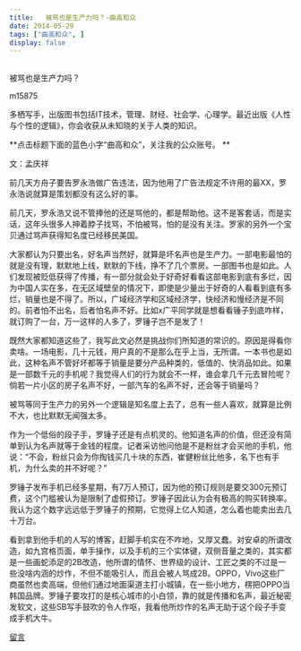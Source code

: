 ```yaml
---
title:   被骂也是生产力吗？-曲高和众
date: 2014-05-29
tags: ["曲高和众", ]
display: false
---
```



## 



被骂也是生产力吗？




m15875




多栖写手，出版图书包括IT技术，管理、财经、社会学、心理学。最近出版《人性与个性的逻辑》，你会收获从未知晓的关于人类的知识。


**点击标题下面的蓝色小字“曲高和众”，关注我的公众账号。 **



 

文：孟庆祥

 

前几天方舟子要告罗永浩做广告违法，因为他用了广告法规定不许用的最XX，罗永浩说就算是策划都没有这么好的事。

 

前几天，罗永浩又说不管捧他的还是骂他的，都是帮助他。这不是客套话，而是实话，这年头很多人抻着脖子找骂，不怕被骂，怕的是没有关注。罗家的另外一个宝贝通过骂声获得知名度已经移民美国。

 

大家都认为只要出名，好名声当然好，就算是坏名声也是生产力。一部电影最怕的就是没有理，默默地上线，默默的下线，挣不了几个票房。一部图书也是如此。人们发现被贬低获得了传播，有一部分就会处于好奇好看看这部电影到底有多烂，因为中国人实在多，在无区域壁垒的情况下，即使是少量出于好奇的人看看到底有多烂，销量也是不得了。所以，广域经济学和区域经济学，快经济和慢经济是不同的。前者怕不出名，后者怕名声不好。比如x广平同学就是想看看锤子到底咋样，就订购了一台，万一这样的人多了，罗锤子岂不是发了！

 

既然大家都知道这些了，我写此文必然是挑战你们所知道的常识的。原因是得看你卖啥。一场电影，几十元钱，用户真的不是那么在乎上当，无所谓。一本书也是如此，这种名声不管好坏都等于销量是要分产品种类的，低值的、快消品如此。如果是一部数千元的手机呢？我觉得人们的行为就会不一样，谁会拿几千元去冒险呢？倘若一片小区的房子名声不好，一部汽车的名声不好，还会等于销量吗？

 

被骂等同于生产力的另外一个逻辑是知名度上去了，总有一些人喜欢，就算是比例不大，也比默默无闻强太多。

 

作为一个低俗的段子手，罗锤子还是有点机灵的。他知道名声的价值，但还没有简单到认为名声就等于金钱的程度。记者采访他问他是不是粉丝才会买他的手机，他说：“不会，粉丝只会为你掏钱买几十块的东西，崔健粉丝比他多，名下也有手机，为什么卖的并不好呢？”

 

罗锤子发布手机已经多星期，有7万人预订，因为他的预订规则是要交300元预订费，这个门槛被认为是限制了虚假预订。罗锤子因此认为会有极高的购买转换率。我认为这个数字远远低于罗锤子的预期，它觉得上亿人知道，怎么着也能卖出去几十万台。

 

看到拿到他手机的人写的博客，赶脚手机实在不咋地，又厚又蠢。对安卓的所谓改造，如九宫格页面，单手操作，以及手机的三个实体键，双侧音量之类的，其实都是一些画蛇添足的2B改造，他所谓的情怀、世界级的设计、工匠之类的不过是一些没啥内涵的炒作，不但不能吸引人，而且会被人骂成2B。OPPO，Vivo这些厂商虽然也卖高端，但他们通过地面渠道主打小城镇，在一些小地方，楞把OPPO当韩国品牌。罗锤子要攻打的是核心城市的小白领，靠的就是传播和名声，最近秘密发软文，这些SB写手鼓吹的令人作呕，我看他所炒作的名声无助于这个段子手变成手机大牛。











[留言](javascript:;)
